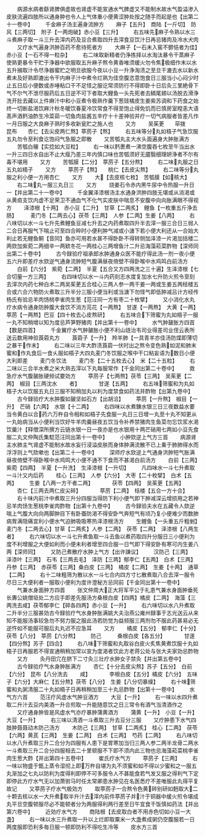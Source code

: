 <!-- { "loadSidebar": true } -->
　　病源水病者繇肾脾俱虚故也肾虚不能宣通水气脾虚又不能制水故水气盈溢渗入皮肤流遍四肢所以通身肿也令人上气体重小便黄涩肿处按之随手而起是也【出第二十一卷中】
　　千金麻子汤主遍身流肿方
　　麻子【五升】　商陆【一斤切】　防风【三两切】　附子【一两炮破】赤小豆【三升】
　　右五味先麻子令熟以水三斗煮麻子取一斗三升去滓内药及豆合煮取四升去滓食豆饮汁日再忌猪肉及冷水犬肉
　　又疗水气遍身洪肿百药不愈待死者方
　　大麻子【一石未入窖不鬰悒者为佳】　赤小豆【一石不得一粒杂】
　　右二味取新精者仍浄拣择以水淘汰暴令干蒸麻子使熟更暴令干贮于浄器中欲服取五升麻子熬令黄香唯须缓火勿令焦极细作末以水五升搦取汁令尽浄器蜜贮之明旦欲服今夜以小豆一升浄淘渍之至旦干漉去水以新水煮未及好熟即漉出令干内麻子汁中煮令烂熟为佳空腹恣意饱食日三服当小心闷少时止五日后小便数或赤唾粘口干不足怪之服讫常须防行不得即卧十日后灸三里絶骨下气不尔气不泄尽服药后五日逆不可下者取大鲤鱼一头先死者去鳞尾翅以汤脱去滑浄洗开肚去藏以上件麻汁中和小豆煮令极熟作羹下葱豉橘皮生姜紫苏调和下药食之始终一切断盐渇饮麻汁秋冬暖饮春夏冷饮常食不得至饱止得免饥而已慎房室瞠恚大语髙声酒麫油酢生冷菜茹一切鱼肉盐酱五辛疗十十差神验并疗一切气病服者皆差凡作一月日服之大良麻子熟时多收新瓮贮之施人也
　　又方
　　吴茱茰　　荜拨　　昆布　　杏仁【去尖皮两仁熬】葶苈子【熬】
　　右五味等分丸如梧子气急饮服五丸勿令至利食讫饱闷气急服之即散
　　又苦瓠丸主大水头面遍身大肿胀满方
　　苦瓠白穰【实捻如大豆粒】
　　右一味以麫褁煮一沸空腹吞七枚至午当出水一升三四日水自出不止大瘦乃差三年内慎口味也苦瓠须好无靥翳细理妍浄者不尔有毒不堪用
　　又方
　　苦瓠膜【二分】　葶苈子【五分熬】
　　右二味丸服之日五丸如梧子
　　又方
　　葶苈子【熬】　　桃仁【去皮尖熬】
　　右二味等分丸服之利小便一方用杏仁
　　又方
　　大【去皮核七枚】　苦瓠膜【如核大】
　　右二味丸一服三丸日三
　　又方
　　烧姜石令赤内黑牛尿中令热服一升日一【并出第二十一卷中】
　　千金翼泽漆根汤主水通身洪肿四肢无堪或从消渇或从黄疸支饮内虚不足荣卫不通血气不化气实皮肤中喘息不安腹中向向胀满眼不得视方
　　泽漆根【十两】　赤小豆【二升】　甘草【二两炙】　鲤鱼【一枚重五斤浄去肠】　　　麦门冬【二两去心】茯苓【三两】　人参【二两】生姜【八两】
　　右八味切以水一斗七升先煮鲤鱼豆减七升去之内药煮取四升半去滓一服三合日三弱人二合日再服气下喘止可至四合晬时小便利肿气减或小溏下若小便大利还从一合始大利止若无鲤鱼鲖【音同】鱼亦可用若水甚不得卧卧不得转侧加泽漆一片渇加括楼二两欬加紫菀二两细辛一两欵冬花一两桂心三两增鱼汁二升忌海藻菘菜酢物【深师同出第二十卷中】
　　古今録验疗祖承郎水肿通身众医不能疗得此汤一剂一夜小便五六升即差疗水欬逆气通身流肿短气腹满昼夜倚壁不得卧喉中水鸡鸣白前汤方
　　白前【六分】　紫菀【二两】　半夏【五合又方四两洗之三十遍】生泽漆根【七合切量一方三两】
　　右四味切以水一斗内药刻志水度复加水七升防火煎令至刻去滓次内药七种白术二两吴茱茰五合桂心三两人参一两干姜一两或生姜五两栝楼五合或六合六物防火煮取三升半分三服小便当利或当溏下勿怪气即低肿减吕计方经传杨氏有验忌羊肉饧桃李雀肉生葱【范汪同一方有枣二十枚擘】
　　又小消化水丸疗水病令通身防肿腹大食饮不消方芫花【一两熬】　甘遂【一两熬】　大黄【一两】　葶苈【一两熬】巴豆【四十枚去心皮熬研】
　　右五味合下筛蜜为丸如梧子一服一丸不知稍增以知为度忌芦笋野猪肉【并出第十一卷中】
　　水气肿皷胀方四首【数是四首】
　　千金翼疗水气肿皷胀小便不利山琏治韦司业得差司业侄云表所送云数用神验莨菪丸方
　　莨菪子【一升】　羚羊肺【一具青羊亦佳汤防煠即薄切之暴干作末】
　　右二味以三年大酢渍莨菪一伏时出之熬令变色熟如泥和肺末蜜和作丸食后一食乆服如梧子大四丸麦门冬饮服之喉中干口粘妄语为数日小便大利即差
　　麦门冬饮法
　　麦门冬【二十五枚去心】　米【二十五粒】
　　右二味以三合半水煮之米大熟去滓以下丸每服常作【千金同出第二十卷中】
　　救急疗水气腹皷胀硬频试要効方
　　葶苈子【七两熬】茯苓【三两】　吴茱茰【二两】　椒目【三两沈水
　　者】　　　　甘遂【五两】
　　右五味筛蜜和为丸如梧子大以饮服五丸日三服不知稍加丸以利为度禁食如药法并酢物【出第九卷中】
　　古今録验疗大水肿腹如皷坚如石方【出胡洽】
　　葶苈【一升熬】　椒目【一升】　芒硝【六两】　水银【十二两】
　　右四味以水煮錬水银三日三夜数益水要当令黄白以合药六万杵自令相和如梧子先食服一丸日三日增一丸至十丸不知更从一丸始病当从小便利当饮好牛羊肉羹昼夜五饮当令补养禁猪肉生鱼菜勿忘饮浆水渇饮羹汁【释僧深所撰方云链水银一日一夜亦是也水银用十两芒硝用七两如小豆先食服二丸文仲陶氏集騐范汪同出第十一卷中】
　　小肿欬逆上气方三首
　　病源肾主水肺主气肾虚不能制水故水妄行浸溢皮肤而身体肿满流散不已上乗于肺肺得水而浮浮则上气欬嗽也【出第二十一卷中】
　　深师疗水欬逆上气通身洪肿短气胀满昼夜倚壁不得卧喉中水鸡鸣大小便不通不下食而不甚渇白前汤方
　　白前【三两】　紫菀【四两】　半夏【一升洗】　生泽漆根【一升切】
　　凡四味水一斗七升煮取一斗汁又内后药
　　桂心【三两】　人参【六分】　大枣【二十枚擘】　白术【五两】
　　生姜【八两一方干者二两】　　　　茯苓【四两】　吴茱茰【五两】
　　杏仁【三两去两仁皮尖碎】　　　　葶苈【二两】　栝楼【五合一方十合】
　　右十味内前汁中煮取三升分四服当得防下利小便气即下肿减深云增损用之若神忌羊肉饧生葱桃李雀肉酢物【出第十九卷中】
　　古今録验夫水在五藏令人欬逆喘上气腹大向向两脚肿目下有卧蚕防渇不得安卧气奔短气有顷乃复小便难少而数肺病胷满隠痛宜利小便水气迫肺吸吸寒热泽漆根汤方
　　生鲤鱼【一头重五斤粗剉】　　　麦门冬【二两去心】甘草【二两炙】人参【二两】　茯苓【二两】　泽漆根【八两生者】
　　右六味切以水一斗七升煮鱼取一斗去鱼以煮药取四升分服日三小便利为度不利增服之大便如利而小便未利者增至四合服一日气即下得安卧有寒可内生姜八两【深师同】
　　又防己煮散疗水肿上气方【出许諌议】
　　汉防己【三两】　泽漆叶【三两】　石韦【三两去毛】　泽防【三两】郁李仁【五两】　白术【三两】　丹参【三两】　赤茯苓【三两】桑白皮【三两】　橘皮【二两】　生姜【十两】　通草【二两】
　　右十二味粗筛为散以水一斗七合内四方寸匕散煮取八合去滓一服令尽日三大便利者一服取小便利为度许澄秘方忌同前【千金同出第十一卷中】
　　气兼水身面肿方四首
　　张文仲周大正大将军平公于礼患气兼水身面肿垂死长夀公姚僧垣处二方应手即差先服汤方桑根白皮【四两】橘皮【二两】　海藻【三两洗去咸】茯苓郁李仁【碎各四两】赤小豆【一升】
　　右六味切以水八升煮取二升半分三服甚効古今録验疗气水身肿胀满姚大夫治燕公雍州録事于志光送云从来知不能服汤事较急勿不努力服之服此汤若防觉为益频服三两剂勿不服此药甚易必无逆忤如不能服可服后丸丸迟不应急耳
　　又方
　　橘皮【五分】　郁李仁【十分】　茯苓【八分】　葶苈【六分熬】
　　防己　　　桑根白皮【各五分】　　　　甘遂【四分熬】苏子【四合】
　　右八味下筛蜜和丸取谷白皮火炙焦黄煮饮服十丸如梧子日再服若不得宣通稍稍加常以宣为度渇者饮此方老蒋公处与张大夫家効忌酢物
　　又方
　　灸丹田宂在脐下二寸灸三壮疗水肿女子禁灸【并出第五卷中】
　　古今録验疗气水身肿胀满方
　　杏仁【十分去皮尖熬】苏子【五分】　白前【六分】　昆布【八分洗去
　　咸】　　　　李根白皮【五分】橘皮【六分】　五味子【六分】大麻仁【五分熬】茯苓【八分】　生姜【八分切暴燥】
　　右十味筛蜜和丸粥清服二十丸如梧子日再稍稍加至三十丸忌酢物【出第十一卷中】
　　水气方六首
　　范汪疗风虚水气肿豆酒方
　　大豆【一升】
　　右一味以水四升煮取二升汁去豆内美酒一升合煎取一升能随意饮之日三常令有酒气当清酒作之
　　又疗通身肿皆是风虚水气亦疗暴肿蒲黄酒方
　　蒲黄【一升】　小豆【一升】　大豆【一升】
　　右三味以清酒一斗煮取三升去豆分三服
　　又疗肿患下水气四肢肿聂聂动木防己汤方
　　木防己【三两】　甘草【二两炙】　桂心【二两】　茯苓【六两】黄芪【三两】　生姜【二两】　白术【三两】　芍药【二两】
　　右八味切以水八升煮取三升二合分为四服有人患下是胃寒加当归三两人参二两半龙骨二两水一斗煮取三升二合分四服相去二十里顿服不下即不须内此三物也忌海藻菘菜桃李雀肉生葱大酢【并出第四十五卷中】
　　崔氏疗水气方
　　葶苈子【三两】
　　右一味以物盛于甑上蒸令湿彻上即万杵自堪为丸不须蜜和如不得以少蜜和之一服五丸渐加之七丸以防利为度得利即停不可多服令人不甚能食若气发又服之得利气下定即停此方疗水气无以加萧驸马时任太常卿患水肿见在名医悉疗不差唯服此丸得平复故记
　　又葶苈子疗水气极効方
　　取葶苈子一合熬令色黄碎别研如麪取大二十颗去核以水一大升煮取半升汁去滓内前件葶苈子并汁于铜器中缓火煎令堪成丸平旦空腹顿服尽必不能顿者分为两服得利两行差至日午宜食干饭慎如药法【并出第六卷中】
　　近効疗水气方
　　商陆根【去皮取白者不用赤色切如小豆一大盏】
　　右一味以水三升煮取一升以上烂即取粟米一大盏煮成粥仍空腹服若一日两度服即恐利多毎日服一顿即防利不得吃生冷等
　　皮水方三首
